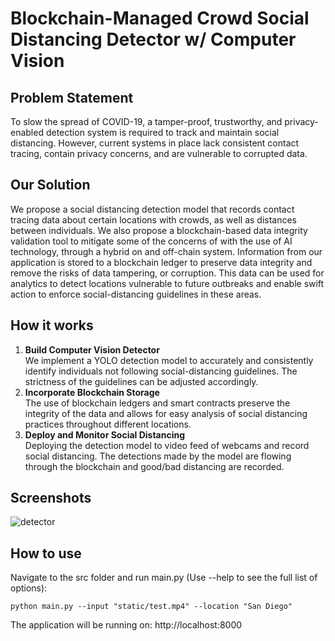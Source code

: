 # Blockchain-Managed Crowd Social Distancing Detector w/ Computer Vision

## Problem Statement
To slow the spread of COVID-19, a tamper-proof, trustworthy, and privacy-enabled detection system is required to track and maintain social distancing. However, current systems in place lack consistent contact tracing, contain privacy concerns, and are vulnerable to corrupted data.

## Our Solution
We propose a social distancing detection model that records contact tracing data about certain locations with crowds, as well as distances between individuals. We also propose a blockchain-based data integrity validation tool to mitigate some of the concerns of with the use of AI technology, through a hybrid on and off-chain system. Information from our application is stored to a blockchain ledger to preserve data integrity and remove the risks of data tampering, or corruption. This data can be used for analytics to detect locations vulnerable to future outbreaks and enable swift action to enforce social-distancing guidelines in these areas.

## How it works
1. <b>Build Computer Vision Detector </b>\
We implement a YOLO detection model to accurately and consistently identify individuals not following social-distancing guidelines. The strictness of the guidelines can be adjusted accordingly.
2. <b>Incorporate Blockchain Storage </b>\
The use of blockchain ledgers and smart contracts preserve the integrity of the data and allows for easy analysis of social distancing practices throughout different locations.
3. <b>Deploy and Monitor Social Distancing </b>\
Deploying the detection model to video feed of webcams and record social distancing. The detections made by the model are flowing through the blockchain and good/bad distancing are recorded.

## Screenshots
![detector](./screenshots/detector.png)

## How to use
Navigate to the src folder and run main.py (Use --help to see the full list of options): 
```
python main.py --input "static/test.mp4" --location "San Diego"
```
The application will be running on: http://localhost:8000
